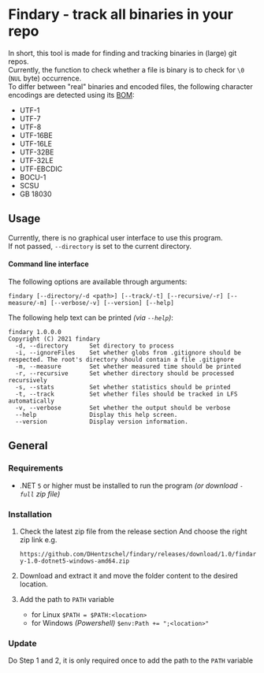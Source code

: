 # Findary - track all binaries in your repo
In short, this tool is made for finding and tracking binaries in (large) git repos.  
Currently, the function to check whether a file is binary is to check for `\0` (`NUL` byte) occurrence.  
To differ between "real" binaries and encoded files, the following character encodings are detected using its [BOM](https://en.wikipedia.org/wiki/Byte_order_mark):

  - UTF-1
  - UTF-7
  - UTF-8
  - UTF-16BE
  - UTF-16LE
  - UTF-32BE
  - UTF-32LE
  - UTF-EBCDIC
  - BOCU-1
  - SCSU
  - GB 18030

## Usage
Currently, there is no graphical user interface to use this program.  
If not passed, `--directory` is set to the current directory.

#### Command line interface
The following options are available through arguments:

`findary [--directory/-d <path>] [--track/-t] [--recursive/-r] [--measure/-m] [--verbose/-v] [--version] [--help]`


The following help text can be printed *(via `--help`)*:

    findary 1.0.0.0
    Copyright (C) 2021 findary
      -d, --directory      Set directory to process
      -i, --ignoreFiles    Set whether globs from .gitignore should be respected. The root's directory should contain a file .gitignore
      -m, --measure        Set whether measured time should be printed
      -r, --recursive      Set whether directory should be processed recursively
      -s, --stats          Set whether statistics should be printed
      -t, --track          Set whether files should be tracked in LFS automatically
      -v, --verbose        Set whether the output should be verbose
      --help               Display this help screen.
      --version            Display version information.

## General

### Requirements  

- .NET `5` or higher must be installed to run the program _(or download `-full` zip file)_

### Installation
1. Check the latest zip file from the release section  And choose the right zip link e.g.  
  
    `https://github.com/DHentzschel/findary/releases/download/1.0/findary-1.0-dotnet5-windows-amd64.zip`
  
2. Download and extract it and move the folder content to the desired location.  
3. Add the path to `PATH` variable

    - for Linux `$PATH = $PATH:<location>`
    - for Windows _(Powershell)_ `$env:Path += ";<location>" `
 
### Update
Do Step 1 and 2, it is only required once to add the path to the `PATH` variable
